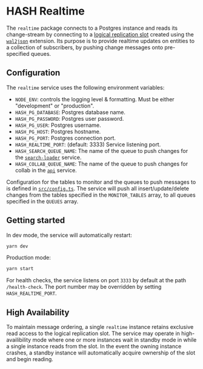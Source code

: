 # HASH Realtime

The `realtime` package connects to a Postgres instance and reads its
change-stream by connecting to a [logical replication slot](https://www.postgresql.org/docs/10/logical-replication.html)
created using the [`wal2json`](https://github.com/eulerto/wal2json) extension. Its purpose
is to provide realtime updates on entities to a collection of subscribers, by pushing
change messages onto pre-specified queues.

## Configuration

The `realtime` service uses the following environment variables:

- `NODE_ENV`: controls the logging level & formatting. Must be either "development"
  or "production".
- `HASH_PG_DATABASE`: Postgres database name.
- `HASH_PG_PASSWORD`: Postgres user password.
- `HASH_PG_USER`: Postgres username.
- `HASH_PG_HOST`: Postgres hostname.
- `HASH_PG_PORT`: Postgres connection port.
- `HASH_REALTIME_PORT`: (default: 3333) Service listening port.
- `HASH_SEARCH_QUEUE_NAME`: The name of the queue to push changes for the
  [`search-loader`](../search-loader) service.
- `HASH_COLLAB_QUEUE_NAME`: The name of the queue to push changes for collab in
  the [`api`](../api) service.

Configuration for the tables to monitor and the queues to push messages to is defined
in [`src/config.ts`](./src/config.ts). The service will push all insert/update/delete
changes from the tables specified in the `MONITOR_TABLES` array, to all queues specified
in the `QUEUES` array.

## Getting started

In dev mode, the service will automatically restart:

```sh
yarn dev
```

Production mode:

```sh
yarn start
```

For health checks, the service listens on port `3333` by default at the path
`/health-check`. The port number may be overridden by setting
`HASH_REALTIME_PORT`.

## High Availability

To maintain message ordering, a single `realtime` instance retains exclusive
read access to the logical replication slot. The service may operate in
high-availibility mode where one or more instances wait in standby mode in
while a single instance reads from the slot. In the event the owning instance
crashes, a standby instance will automatically acquire ownership of the slot
and begin reading.
